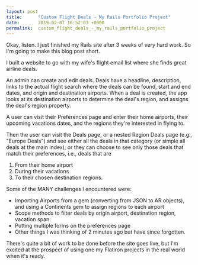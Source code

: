 ```yaml
---
layout: post
title:      "Custom Flight Deals - My Rails Portfolio Project"
date:       2019-02-07 16:52:03 +0000
permalink:  custom_flight_deals_-_my_rails_portfolio_project
---
```



Okay, listen. I just finished my Rails site after 3 weeks of very hard work. So I'm going to make this blog post short.

I built a website to go with my wife's flight email list where she finds great airline deals. 

An admin can create and edit deals. Deals have a headline, description, links to the actual flight search where the deals can be found, start and end dates, and origin and destination airports. When a deal is created, the app looks at its destination airports to determine the deal's region, and assigns the deal's region property.

A user can visit their Preferences page and enter their home airports, their upcoming vacations dates, and the regions they're interested in flying to.

Then the user can visit the Deals page, or a nested Region Deals page (e.g., "Europe Deals") and see either all the deals in that category (or simple all deals at the main index), or they can choose to see only those deals that match their preferences, i.e., deals that are

1. From their home airport
2. During their vacations
3. To their chosen destination regions.

Some of the MANY challenges I encountered were:
* Importing Airports from a gem (converting from JSON to AR objects), and using a Continents gem to assign regions to each airport
* Scope methods to filter deals by origin airport, destination region, vacation span.
* Putting multiple forms on the preferences page
* Other things I was thinking of 2 minutes ago but have since forgotten.

There's quite a bit of work to be done before the site goes live, but I'm excited at the prospect of using one my Flatiron projects in the real world when it's ready.
